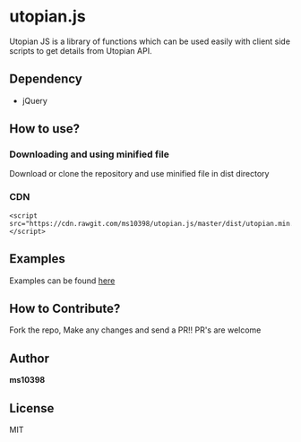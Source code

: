 # utopian.js

Utopian JS is a library of functions which can be used easily with client side scripts to get details from Utopian API.

## Dependency

- jQuery

## How to use?

### Downloading and using minified file

Download or clone the repository and use minified file in dist directory

### CDN

```
<script src="https://cdn.rawgit.com/ms10398/utopian.js/master/dist/utopian.min.js"></script>
```

## Examples

Examples can be found [here](examples/index.html)

## How to Contribute?

Fork the repo, Make any changes and send a PR!!
PR's are welcome

## Author

**ms10398**

## License

MIT
